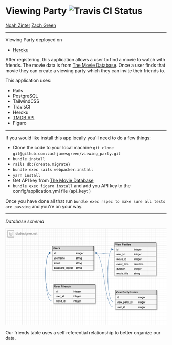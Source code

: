 # Viewing Party ![Travis CI Status](https://www.travis-ci.com/zachjamesgreen/viewing_party.svg?branch=main)

[Noah Zinter](https://github.com/NoahZinter) [Zach Green](https://github.com/zachjamesgreen)

___

Viewing Party deployed on

- [Heroku](https://viewingpartynz.herokuapp.com/)

After registering, this application allows a user to find a movie to watch with friends. The movie data is from [The Movie Database](https://www.themoviedb.org/). Once a user finds that movie they can create a viewing party which they can invite their friends to.

This application uses:

- Rails
- PostgreSQL
- TailwindCSS
- TravisCI
- Heroku
- [TMDB API](https://developers.themoviedb.org/3/getting-started/introduction)
- Figaro

___

If you would like install this app locally you'll need to do a few things:

- Clone the code to your local machine `git clone git@github.com:zachjamesgreen/viewing_party.git `
- `bundle install`
- `rails db:{create,migrate}`
- `bundle exec rails webpacker:install`
- `yarn install`
- Get API key from [The Movie Database](https://developers.themoviedb.org/3/getting-started/introduction)
- `bundle exec figaro install` and add you API key to the config/application.yml file (api_key: <key>)

Once you have done all that run `bundle exec rspec to make sure all tests are passing` and you're on your way.

___

*Database schema*

![DB Schema](Viewing_Party_DB.jpg)


Our friends table uses a self referential relationship to better organize our data. 







